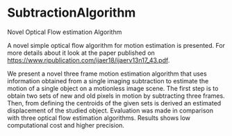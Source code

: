 # SubtractionAlgorithm
Novel Optical Flow estimation Algorithm 

A novel simple optical flow algorithm for motion estimation is presented. For more details about it look at the paper published on
https://www.ripublication.com/ijaer18/ijaerv13n17_43.pdf. 

We present  a  novel  three  frame  motion  estimation algorithm that uses information obtained from a single imaging subtraction
to  estimate  the  motion  of  a  single  object  on  a motionless image scene. The first step is to obtain two sets of 
new  and  old  pixels  in  motion  by  subtracting  three  frames. Then, from defining the centroids of the given sets is derived 
an estimated  displacement  of  the  studied  object.  Evaluation was  made  in  comparison  with  three  optical  flow  estimation 
algorithms. Results shows low computational cost and higher precision.
